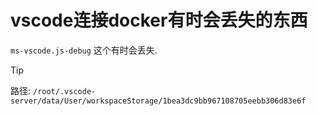 # vscode连接docker有时会丢失的东西

`ms-vscode.js-debug` 这个有时会丢失.

> [!TIP]
> 路径: `/root/.vscode-server/data/User/workspaceStorage/1bea3dc9bb967108705eebb306d83e6f`
